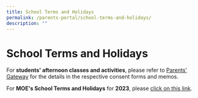 ```yaml
---
title: School Terms and Holidays
permalink: /parents-portal/school-terms-and-holidays/
description: ""
---
```

# School Terms and Holidays

For **students' afternoon classes and activities**, please refer to [Parents' Gateway](https://pg.moe.edu.sg/) for the details in the respective consent forms and memos.

  
For **MOE's School Terms and Holidays** for **2023**, please [click on this link](https://www.moe.gov.sg/news/press-releases/20221019-school-terms-and-holidays-for-2023).